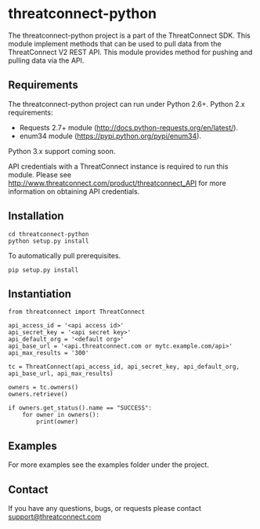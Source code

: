 threatconnect-python
=========================

The threatconnect-python project is a part of the ThreatConnect SDK.  This module implement methods that can be used to pull data from the ThreatConnect V2 REST API.  This module provides method for pushing and pulling data via the API.

Requirements
------
The threatconnect-python project can run under Python 2.6+.
Python 2.x requirements:
 * Requests 2.7+ module (http://docs.python-requests.org/en/latest/).
 * enum34 module (https://pypi.python.org/pypi/enum34).
 
Python 3.x support coming soon.

API credentials with a ThreatConnect instance is required to run this module.  Please see http://www.threatconnect.com/product/threatconnect_API for more information on obtaining API credentials.  

Installation
-----
```
cd threatconnect-python
python setup.py install
```

To automatically pull prerequisites.
```
pip setup.py install
```
  
Instantiation
-----

```
from threatconnect import ThreatConnect

api_access_id = '<api access id>'
api_secret_key = '<api secret key>'
api_default_org = '<default org>'
api_base_url = '<api.threatconnect.com or mytc.example.com/api>'
api_max_results = '300'

tc = ThreatConnect(api_access_id, api_secret_key, api_default_org, api_base_url, api_max_results)

owners = tc.owners()
owners.retrieve()

if owners.get_status().name == "SUCCESS":
    for owner in owners():
        print(owner)
```

Examples
-----
For more examples see the examples folder under the project.

Contact
-----
If you have any questions, bugs, or requests please contact support@threatconnect.com

